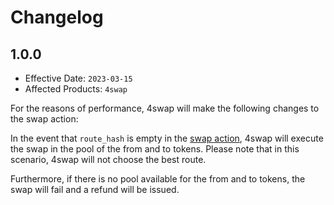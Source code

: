 # Changelog

## 1.0.0

- Effective Date: `2023-03-15`
- Affected Products: `4swap`

For the reasons of performance, 4swap will make the following changes to the swap action:

In the event that `route_hash` is empty in the [swap action](../references/4swap/action#swap), 4swap will execute the swap in the pool of the from and to tokens. Please note that in this scenario, 4swap will not choose the best route. 

Furthermore, if there is no pool available for the from and to tokens, the swap will fail and a refund will be issued.